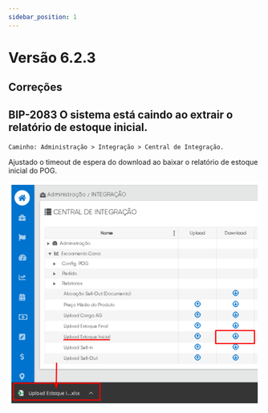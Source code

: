 ```yaml
---
sidebar_position: 1
---
```

# Versão 6.2.3

## Correções

## **BIP-2083 O sistema está caindo ao extrair o relatório de estoque inicial.**
`Caminho: Administração > Integração > Central de Integração.`

Ajustado o timeout de espera do download ao baixar o relatório de estoque inicial do POG.

![Docusaurus logo](/img/bip-2083.png)
